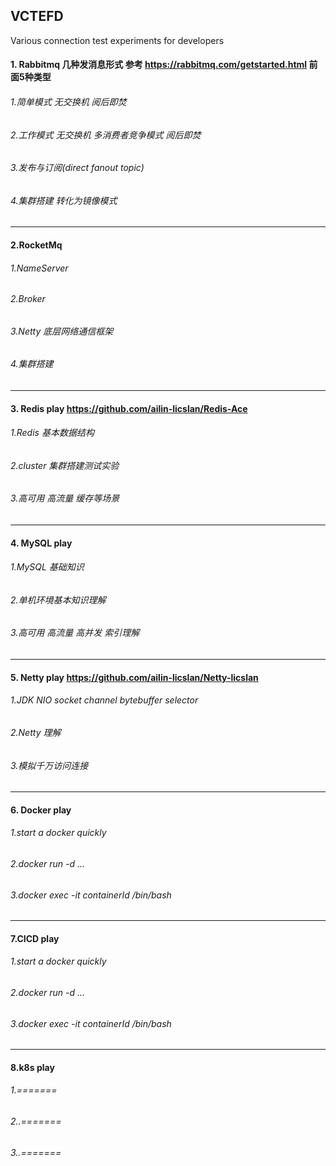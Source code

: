 ## VCTEFD

Various connection test experiments for developers

#### 1. Rabbitmq 几种发消息形式  参考 https://rabbitmq.com/getstarted.html 前面5种类型



###### 1.简单模式 无交换机 阅后即焚

###### 2.工作模式 无交换机 多消费者竞争模式 阅后即焚

###### 3.发布与订阅(direct fanout topic)

###### 4.集群搭建 转化为镜像模式

----


#### 2.RocketMq


###### 1.NameServer

###### 2.Broker

###### 3.Netty 底层网络通信框架

###### 4.集群搭建

----



#### 3. Redis play https://github.com/ailin-licslan/Redis-Ace


###### 1.Redis 基本数据结构

###### 2.cluster 集群搭建测试实验

###### 3.高可用 高流量 缓存等场景

----


#### 4. MySQL play 


###### 1.MySQL 基础知识

###### 2.单机环境基本知识理解

###### 3.高可用 高流量 高并发 索引理解

----


#### 5. Netty play https://github.com/ailin-licslan/Netty-licslan


###### 1.JDK NIO socket channel bytebuffer selector

###### 2.Netty 理解

###### 3.模拟千万访问连接

----

#### 6. Docker play 


###### 1.start a docker quickly

###### 2.docker run -d ...

###### 3.docker exec -it containerId /bin/bash

----

#### 7.CICD play


###### 1.start a docker quickly

###### 2.docker run -d ...

###### 3.docker exec -it containerId /bin/bash

----

#### 8.k8s play


###### 1.=======

###### 2..=======

###### 3..======= 